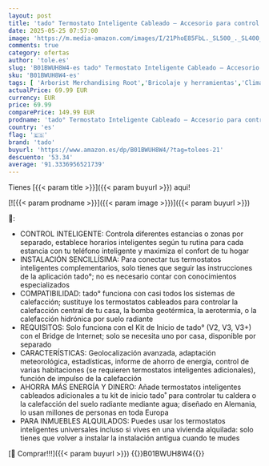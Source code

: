 ```yaml
---
layout: post
title: 'tado° Termostato Inteligente Cableado – Accesorio para control inteligente de calefacción y aire acondicionado en múltiples habitaciones  fácil instalación  wifi  compatible con Siri y Alexa'
date: 2025-05-25 07:57:00
image: 'https://m.media-amazon.com/images/I/21PhoE85FbL._SL500_._SL400_.jpg'
comments: true
category: ofertas
author: 'tole.es'
slug: 'B01BWUH8W4-es tado° Termostato Inteligente Cableado – Accesorio para...'
sku: 'B01BWUH8W4-es'
tags: [ 'Arborist Merchandising Root','Bricolaje y herramientas','Climatización','ELS ES','Promociones destacadas en Bricolaje y Herramientas','Self Service','Special Features Stores','Suministros de construcción','Termostatos','Termostatos programables domésticos','Termostatos y accesorios','alexa','f8a41b96-6bb6-4d7d-bb5b-67f8fcd7c327_0','f8a41b96-6bb6-4d7d-bb5b-67f8fcd7c327_5101','tado','🇪🇸', ]
actualPrice: 69.99 EUR
currency: EUR
price: 69.99
comparePrice: 149.99 EUR
prodname: 'tado° Termostato Inteligente Cableado – Accesorio para control inteligente de calefacción y aire acondicionado en múltiples habitaciones  fácil instalación  wifi  compatible con Siri y Alexa'
country: 'es'
flag: '🇪🇸'
brand: 'tado'
buyurl: 'https://www.amazon.es/dp/B01BWUH8W4/?tag=tolees-21'
descuento: '53.34'
average: '91.3336956521739'
---
```


Tienes [{{< param title >}}]({{< param buyurl >}}) aqui!

[![{{< param prodname >}}]({{< param image >}})]({{< param buyurl >}})

🔎:

- CONTROL INTELIGENTE: Controla diferentes estancias o zonas por separado, establece horarios inteligentes según tu rutina para cada estancia con tu teléfono inteligente y maximiza el confort de tu hogar
- INSTALACIÓN SENCILLÍSIMA: Para conectar tus termostatos inteligentes complementarios, solo tienes que seguir las instrucciones de la aplicación tado°; no es necesario contar con conocimientos especializados
- COMPATIBILIDAD: tado° funciona con casi todos los sistemas de calefacción; sustituye los termostatos cableados para controlar la calefacción central de tu casa, la bomba geotérmica, la aerotermia, o la calefacción hidrónica por suelo radiante
- REQUISITOS: Solo funciona con el Kit de Inicio de tado° (V2, V3, V3+) con el Bridge de Internet; solo se necesita uno por casa, disponible por separado
- CARACTERÍSTICAS: Geolocalización avanzada, adaptación meteorológica, estadísticas, informe de ahorro de energía, control de varias habitaciones (se requieren termostatos inteligentes adicionales), función de impulso de la calefacción
- AHORRA MÁS ENERGÍA Y DINERO: Añade termostatos inteligentes cableados adicionales a tu kit de inicio tado˚ para controlar tu caldera o la calefacción del suelo radiante mediante agua; diseñado en Alemania, lo usan millones de personas en toda Europa
- PARA INMUEBLES ALQUILADOS: Puedes usar los termostatos inteligentes universales incluso si vives en una vivienda alquilada: solo tienes que volver a instalar la instalación antigua cuando te mudes

[🛒 Comprar!!!]({{< param buyurl >}})
{{<world>}}B01BWUH8W4{{</world>}}
